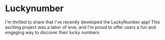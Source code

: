 # Luckynumber
I'm thrilled to share that I've recently developed the LuckyNumber app! This exciting project was a labor of love, and I'm proud to offer users a fun and engaging way to discover their lucky numbers

